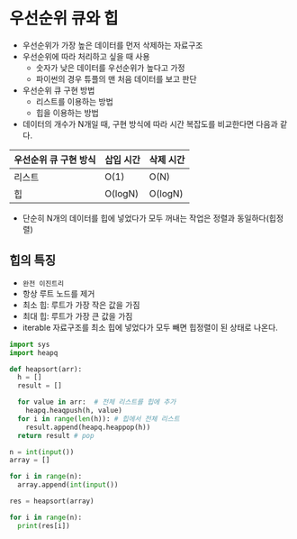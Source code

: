 # 우선순위 큐와 힙

- 우선순위가 가장 높은 데이터를 먼저 삭제하는 자료구조
- 우선순위에 따라 처리하고 싶을 때 사용
  - 숫자가 낮은 데이터를 우선순위가 높다고 가정
  - 파이썬의 경우 튜플의 맨 처음 데이터를 보고 판단
- 우선순위 큐 구현 방법
  - 리스트를 이용하는 방법
  - 힙을 이용하는 방법
- 데이터의 개수가 N개일 때, 구현 방식에 따라 시간 복잡도를 비교한다면 다음과 같다.

| 우선순위 큐 구현 방식 | 삽입 시간 | 삭제 시간 |
| ------------------ | ------- | -------- |
| 리스트              | O(1)    | O(N)     |
| 힙                 | O(logN) | O(logN)  |

- 단순히 N개의 데이터를 힙에 넣었다가 모두 꺼내는 작업은 정렬과 동일하다(힙정렬)

## 힙의 특징

- `완전 이진트리`
- 항상 루트 노드를 제거
- 최소 힙: 루트가 가장 작은 값을 가짐
- 최대 힙: 루트가 가장 큰 값을 가짐
- iterable 자료구조를 최소 힙에 넣었다가 모두 빼면 힙정렬이 된 상태로 나온다.

```py
import sys
import heapq

def heapsort(arr):
  h = []
  result = []

  for value in arr:  # 전체 리스트를 힙에 추가
    heapq.heaqpush(h, value) 
  for i in range(len(h)): # 힙에서 전체 리스트 
    result.append(heapq.heappop(h))
  return result # pop

n = int(input())
array = []

for i in range(n):
  array.append(int(input())

res = heapsort(array)

for i in range(n):
  print(res[i])
```